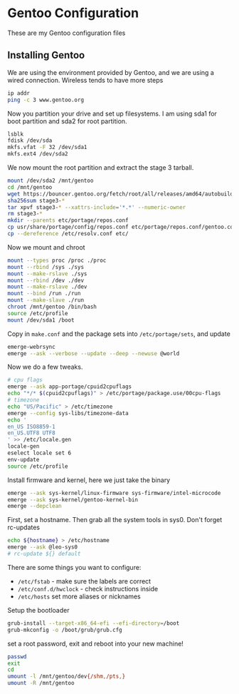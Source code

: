 # Gentoo Configuration
These are my Gentoo configuration files
## Installing Gentoo

We are using the environment provided by Gentoo, and we are using a wired connection. Wireless tends to have more steps
```bash
ip addr
ping -c 3 www.gentoo.org
```
Now you partition your drive and set up filesystems. I am using sda1 for boot partition and sda2 for root partition.
```bash
lsblk
fdisk /dev/sda
mkfs.vfat -F 32 /dev/sda1
mkfs.ext4 /dev/sda2
```
We now mount the root partition and extract the stage 3 tarball.
```bash
mount /dev/sda2 /mnt/gentoo
cd /mnt/gentoo
wget https://bouncer.gentoo.org/fetch/root/all/releases/amd64/autobuilds/20230611T170207Z/stage3-amd64-desktop-openrc-20230611T170207Z.tar.xz
sha256sum stage3-*
tar xpvf stage3-* --xattrs-include='*.*' --numeric-owner
rm stage3-*
mkdir --parents etc/portage/repos.conf
cp usr/share/portage/config/repos.conf etc/portage/repos.conf/gentoo.conf
cp --dereference /etc/resolv.conf etc/
```
Now we mount and chroot
```bash
mount --types proc /proc ./proc
mount --rbind /sys ./sys
mount --make-rslave ./sys
mount --rbind /dev ./dev
mount --make-rslave ./dev
mount --bind /run ./run
mount --make-slave ./run
chroot /mnt/gentoo /bin/bash
source /etc/profile
mount /dev/sda1 /boot
```
Copy in `make.conf` and the package sets into `/etc/portage/sets`, and update
```bash
emerge-webrsync
emerge --ask --verbose --update --deep --newuse @world
```
Now we do a few tweaks.
```bash
# cpu flags
emerge --ask app-portage/cpuid2cpuflags
echo "*/* $(cpuid2cpuflags)" > /etc/portage/package.use/00cpu-flags
# timezone
echo "US/Pacific" > /etc/timezone
emerge --config sys-libs/timezone-data
echo '
en_US ISO8859-1
en_US.UTF8 UTF8
' >> /etc/locale.gen
locale-gen
eselect locale set 6
env-update
source /etc/profile
```
Install firmware and kernel, here we just take the binary
```bash
emerge --ask sys-kernel/linux-firmware sys-firmware/intel-microcode
emerge --ask sys-kernel/gentoo-kernel-bin
emerge --depclean
```
First, set a hostname. Then grab all the system tools in sys0. Don't forget rc-updates
```bash
echo ${hostname} > /etc/hostname
emerge --ask @leo-sys0
# rc-update ${} default
```
There are some things you want to configure:
- `/etc/fstab` - make sure the labels are correct
- `/etc/conf.d/hwclock` - check instructions inside
- `/etc/hosts` set more aliases or nicknames

Setup the bootloader
```bash
grub-install --target-x86_64-efi --efi-directory=/boot
grub-mkconfig -o /boot/grub/grub.cfg
```
set a root password, exit and reboot into your new machine!
```bash
passwd
exit
cd
umount -l /mnt/gentoo/dev{/shm,/pts,}
umount -R /mnt/gentoo
```
